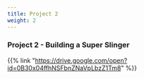 ```yaml
---
title: Project 2
weight: 2
---
```


### Project 2 - Building a Super Slinger

{{% link "https://drive.google.com/open?id=0B30x04ffhNSFbnZNaVpLbzZ1Tm8" %}}

